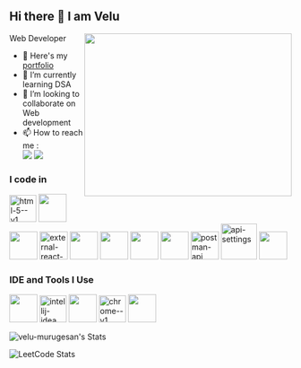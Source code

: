 ## Hi there 👋 I am Velu

Web Developer
<img align="right" width="370" height="290" src="https://i.pinimg.com/originals/47/f0/34/47f0342cec72b800463bf003eac1257e.gif">
- 🔭 Here's my [portfolio](https://velu-murugesan-portfolio.netlify.app)                                                 
- 🌱 I’m currently learning DSA
- 👯 I’m looking to collaborate on Web development
- 📫 How to reach me :
<br /> [<img src="https://img.shields.io/badge/Discord-7289DA?style=for-the-badge&logo=discord&logoColor=white" />](discordapp.com/users/1028520807036629113) [<img src="https://img.shields.io/badge/LinkedIn-0077B5?style=for-the-badge&logo=linkedin&logoColor=white" />](https://www.linkedin.com/in/velu-m-b279402a6?utm_source=share&utm_campaign=share_via&utm_content=profile&utm_medium=android_app)


### I code in
<img width="48" height="48" src="https://img.icons8.com/color/48/html-5--v1.png" alt="html-5--v1"/> <img height="50" width="50" src="https://img.icons8.com/color/48/000000/css3.png" /><img height="50" width="50" src="https://img.icons8.com/color/48/000000/javascript.png"/> <img width="50" height="50" src="https://img.icons8.com/external-tal-revivo-color-tal-revivo/24/external-react-a-javascript-library-for-building-user-interfaces-logo-color-tal-revivo.png" alt="external-react-a-javascript-library-for-building-user-interfaces-logo-color-tal-revivo"/>  <img height="50" width="50" src="https://img.icons8.com/color/48/000000/nodejs.png"/> <img height="50" width="50" src="https://img.icons8.com/color/48/000000/bootstrap.png" /> <img height="50" width="50" src="https://img.icons8.com/color/48/000000/java-coffee-cup-logo.png" /> 
  <img height="50" width="50" src="https://img.icons8.com/color/48/000000/mysql-logo.png"/>  <img width="50" height="50" src="https://img.icons8.com/dusk/64/postman-api.png" alt="postman-api"/> <img width="64" height="64" src="https://img.icons8.com/arcade/64/api-settings.png" alt="api-settings"/> <img height="50" width="50" src="https://img.icons8.com/color/48/000000/spring-logo.png"/> 

### IDE and Tools I Use
<img height="50" width="50" src="https://img.icons8.com/color/48/000000/visual-studio-code-2019.png"/> <img width="48" height="48" src="https://img.icons8.com/color/48/intellij-idea.png" alt="intellij-idea"/> <img height="50" width="50" src="https://img.icons8.com/color/50/000000/git.png"/> <img width="48" height="48" src="https://img.icons8.com/color/48/chrome--v1.png" alt="chrome--v1"/> <img height="50" src="https://img.shields.io/badge/Netlify-00C7B7?style=for-the-badge&logo=netlify&logoColor=white"/> 




![velu-murugesan's Stats](https://github-readme-stats.vercel.app/api?username=velu-murugesan&theme=vue-dark&show_icons=true&hide_border=true&count_private=false)

![LeetCode Stats](https://leetcard.jacoblin.cool/velumurugesan?theme=dark&font=changa&ext=contest)
